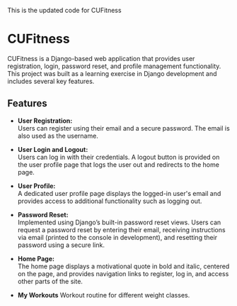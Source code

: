 This is the updated code for CUFitness
# CUFitness

CUFitness is a Django-based web application that provides user registration, login, password reset, and profile management functionality. This project was built as a learning exercise in Django development and includes several key features.

## Features

- **User Registration:**  
  Users can register using their email and a secure password. The email is also used as the username.

- **User Login and Logout:**  
  Users can log in with their credentials. A logout button is provided on the user profile page that logs the user out and redirects to the home page.

- **User Profile:**  
  A dedicated user profile page displays the logged-in user's email and provides access to additional functionality such as logging out.

- **Password Reset:**  
  Implemented using Django’s built-in password reset views. Users can request a password reset by entering their email, receiving instructions via email (printed to the console in development), and resetting their password using a secure link.

- **Home Page:**  
  The home page displays a motivational quote in bold and italic, centered on the page, and provides navigation links to register, log in, and access other parts of the site.
- **My Workouts**
  Workout routine for different weight classes. 

